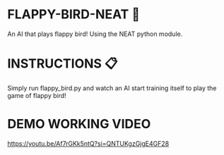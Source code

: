 # FLAPPY-BIRD-NEAT 🐥
An AI that plays flappy bird! Using the NEAT python module.
# INSTRUCTIONS 📋
Simply run flappy_bird.py and watch an AI start training itself to play the game of flappy bird!
# DEMO WORKING VIDEO 
https://youtu.be/Af7rGKk5ntQ?si=QNTUKgzGjgE4GF28

